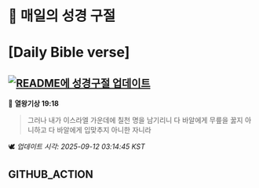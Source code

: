# 🙏 매일의 성경 구절
# [Daily Bible verse]
## [![README에 성경구절 업데이트](https://github.com/DONGSUKA/first_test/actions/workflows/update-readme-bible.yml/badge.svg)](https://github.com/DONGSUKA/first_test/actions/workflows/update-readme-bible.yml)
<!-- START_BIBLE_VERSE -->
📖 **열왕기상 19:18**
> 그러나 내가 이스라엘 가운데에 칠천 명을 남기리니 다 바알에게 무릎을 꿇지 아니하고 다 바알에게 입맞추지 아니한 자니라

🕊️ _업데이트 시각: 2025-09-12 03:14:45 KST_
  <!-- END_BIBLE_VERSE -->
## GITHUB_ACTION
